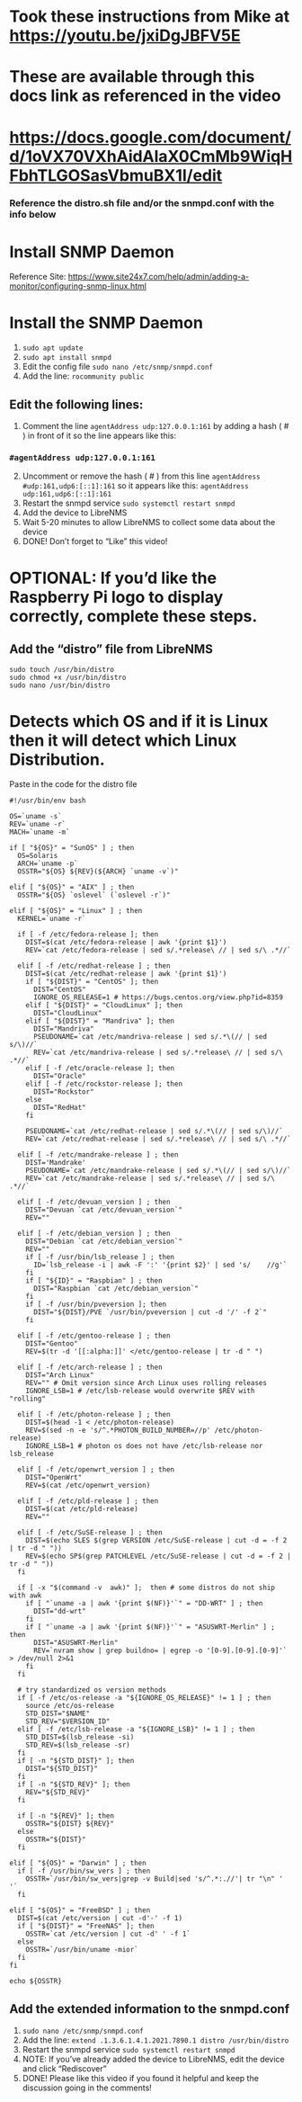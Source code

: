 # Took these instructions from Mike at https://youtu.be/jxiDgJBFV5E
# These are available through this docs link as referenced in the video
# https://docs.google.com/document/d/1oVX70VXhAidAlaX0CmMb9WiqHFbhTLGOSasVbmuBX1I/edit

### Reference the distro.sh file and/or the snmpd.conf with the info below

# Install SNMP Daemon
Reference Site: https://www.site24x7.com/help/admin/adding-a-monitor/configuring-snmp-linux.html 
# Install the SNMP Daemon
1. ```sudo apt update```
2. ```sudo apt install snmpd```
3. Edit the config file
```sudo nano /etc/snmp/snmpd.conf```
4. Add the line:
```rocommunity public```
## Edit the following lines:
1. Comment the line ```agentAddress udp:127.0.0.1:161``` by adding a hash ( # ) in front of it so the line appears like this:
### ```#agentAddress udp:127.0.0.1:161```
2. Uncomment or remove the hash ( # ) from this line ```agentAddress #udp:161,udp6:[::1]:161``` so it appears like this:
```agentAddress udp:161,udp6:[::1]:161```
3. Restart the snmpd service ```sudo systemctl restart snmpd```
4. Add the device to LibreNMS
5. Wait 5-20 minutes to allow LibreNMS to collect some data about the device
6. DONE! Don’t forget to “Like” this video!

# OPTIONAL:  If you’d like the Raspberry Pi logo to display correctly, complete these steps.

## Add the “distro” file from LibreNMS
```
sudo touch /usr/bin/distro
sudo chmod +x /usr/bin/distro
sudo nano /usr/bin/distro
```
# Detects which OS and if it is Linux then it will detect which Linux Distribution.
Paste in the code for the distro file
```
#!/usr/bin/env bash

OS=`uname -s`
REV=`uname -r`
MACH=`uname -m`

if [ "${OS}" = "SunOS" ] ; then
  OS=Solaris
  ARCH=`uname -p`
  OSSTR="${OS} ${REV}(${ARCH} `uname -v`)"

elif [ "${OS}" = "AIX" ] ; then
  OSSTR="${OS} `oslevel` (`oslevel -r`)"

elif [ "${OS}" = "Linux" ] ; then
  KERNEL=`uname -r`

  if [ -f /etc/fedora-release ]; then
    DIST=$(cat /etc/fedora-release | awk '{print $1}')
    REV=`cat /etc/fedora-release | sed s/.*release\ // | sed s/\ .*//`
        
  elif [ -f /etc/redhat-release ] ; then
    DIST=$(cat /etc/redhat-release | awk '{print $1}')
    if [ "${DIST}" = "CentOS" ]; then
      DIST="CentOS"
      IGNORE_OS_RELEASE=1 # https://bugs.centos.org/view.php?id=8359
    elif [ "${DIST}" = "CloudLinux" ]; then
      DIST="CloudLinux"
    elif [ "${DIST}" = "Mandriva" ]; then
      DIST="Mandriva"
      PSEUDONAME=`cat /etc/mandriva-release | sed s/.*\(// | sed s/\)//`
      REV=`cat /etc/mandriva-release | sed s/.*release\ // | sed s/\ .*//`
    elif [ -f /etc/oracle-release ]; then
      DIST="Oracle"
    elif [ -f /etc/rockstor-release ]; then
      DIST="Rockstor"
    else
      DIST="RedHat"
    fi

    PSEUDONAME=`cat /etc/redhat-release | sed s/.*\(// | sed s/\)//`
    REV=`cat /etc/redhat-release | sed s/.*release\ // | sed s/\ .*//`

  elif [ -f /etc/mandrake-release ] ; then
    DIST='Mandrake'
    PSEUDONAME=`cat /etc/mandrake-release | sed s/.*\(// | sed s/\)//`
    REV=`cat /etc/mandrake-release | sed s/.*release\ // | sed s/\ .*//`

  elif [ -f /etc/devuan_version ] ; then
    DIST="Devuan `cat /etc/devuan_version`"
    REV=""

  elif [ -f /etc/debian_version ] ; then
    DIST="Debian `cat /etc/debian_version`"
    REV=""
    if [ -f /usr/bin/lsb_release ] ; then
      ID=`lsb_release -i | awk -F ':' '{print $2}' | sed 's/	//g'`
    fi
    if [ "${ID}" = "Raspbian" ] ; then
      DIST="Raspbian `cat /etc/debian_version`"
    fi
    if [ -f /usr/bin/pveversion ]; then
      DIST="${DIST}/PVE `/usr/bin/pveversion | cut -d '/' -f 2`"
    fi
    
  elif [ -f /etc/gentoo-release ] ; then
    DIST="Gentoo"
    REV=$(tr -d '[[:alpha:]]' </etc/gentoo-release | tr -d " ")

  elif [ -f /etc/arch-release ] ; then
    DIST="Arch Linux"
    REV="" # Omit version since Arch Linux uses rolling releases
    IGNORE_LSB=1 # /etc/lsb-release would overwrite $REV with "rolling"
    
  elif [ -f /etc/photon-release ] ; then
    DIST=$(head -1 < /etc/photon-release)
    REV=$(sed -n -e 's/^.*PHOTON_BUILD_NUMBER=//p' /etc/photon-release)
    IGNORE_LSB=1 # photon os does not have /etc/lsb-release nor lsb_release

  elif [ -f /etc/openwrt_version ] ; then
    DIST="OpenWrt"
    REV=$(cat /etc/openwrt_version)

  elif [ -f /etc/pld-release ] ; then
    DIST=$(cat /etc/pld-release)
    REV=""

  elif [ -f /etc/SuSE-release ] ; then
    DIST=$(echo SLES $(grep VERSION /etc/SuSE-release | cut -d = -f 2 | tr -d " "))
    REV=$(echo SP$(grep PATCHLEVEL /etc/SuSE-release | cut -d = -f 2 | tr -d " "))
  fi

  if [ -x "$(command -v  awk)" ];  then # some distros do not ship with awk
    if [ "`uname -a | awk '{print $(NF)}'`" = "DD-WRT" ] ; then
      DIST="dd-wrt"
    fi
    if [ "`uname -a | awk '{print $(NF)}'`" = "ASUSWRT-Merlin" ] ; then
      DIST="ASUSWRT-Merlin"
      REV=`nvram show | grep buildno= | egrep -o '[0-9].[0-9].[0-9]'` > /dev/null 2>&1
    fi
  fi

  # try standardized os version methods
  if [ -f /etc/os-release -a "${IGNORE_OS_RELEASE}" != 1 ] ; then
    source /etc/os-release
    STD_DIST="$NAME"
    STD_REV="$VERSION_ID"
  elif [ -f /etc/lsb-release -a "${IGNORE_LSB}" != 1 ] ; then
    STD_DIST=$(lsb_release -si)
    STD_REV=$(lsb_release -sr)
  fi
  if [ -n "${STD_DIST}" ]; then
    DIST="${STD_DIST}"
  fi
  if [ -n "${STD_REV}" ]; then
    REV="${STD_REV}"
  fi

  if [ -n "${REV}" ]; then
    OSSTR="${DIST} ${REV}"
  else
    OSSTR="${DIST}"
  fi

elif [ "${OS}" = "Darwin" ] ; then
  if [ -f /usr/bin/sw_vers ] ; then
    OSSTR=`/usr/bin/sw_vers|grep -v Build|sed 's/^.*:.//'| tr "\n" ' '`
  fi

elif [ "${OS}" = "FreeBSD" ] ; then
  DIST=$(cat /etc/version | cut -d'-' -f 1)
  if [ "${DIST}" = "FreeNAS" ]; then
    OSSTR=`cat /etc/version | cut -d' ' -f 1`
  else
    OSSTR=`/usr/bin/uname -mior`
  fi
fi

echo ${OSSTR}
```
## Add the extended information to the snmpd.conf
1. ```sudo nano /etc/snmp/snmpd.conf```
2. Add the line:
```extend .1.3.6.1.4.1.2021.7890.1 distro /usr/bin/distro```
3. Restart the snmpd service
```sudo systemctl restart snmpd```
4. NOTE:  If you’ve already added the device to LibreNMS, edit the device and click “Rediscover”
5. DONE! Please like this video if you found it helpful and keep the discussion going in the comments!